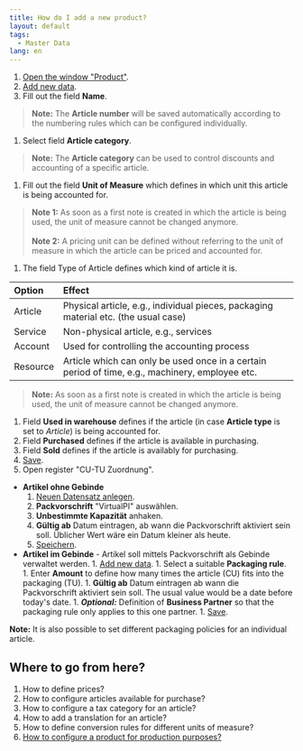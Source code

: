```yaml
---
title: How do I add a new product?
layout: default
tags:
  - Master Data
lang: en
---
```


1. [Open the window "Product"](How_to_find_and_open_a_window).
1. [Add new data](How_to_add_new_data).
1. Fill out the field **Name**.
 > **Note:** The **Article number** will be saved automatically according to the numbering rules which can be configured individually.

1. Select field **Article category**.
 >**Note:** The **Article category** can be used to control discounts and accounting of a specific article.

1. Fill out the field **Unit of Measure** which defines in which unit this article is being accounted for.
 >**Note 1:** As soon as a first note is created in which the article is being used, the unit of measure cannot be changed anymore.<br><br>
 >**Note 2:** A pricing unit can be defined without referring to the unit of measure in which the article can be priced and accounted for.

1. The field Type of Article defines which kind of article it is.

 | Option | Effect |
 | :--- | :--- |
 | Article | Physical article, e.g., individual pieces, packaging material etc. (the usual case) |
 | Service | Non-physical article, e.g., services |
 | Account | Used for controlling the accounting process |
 | Resource | Article which can only be used once in a certain period of time, e.g., machinery, employee etc. |

 >**Note:** As soon as a first note is created in which the article is being used, the unit of measure cannot be changed anymore.

1. Field **Used in warehouse** defines if the article (in case **Article type** is set to *Article*) is being accounted for.
1. Field **Purchased** defines if the article is available in purchasing.
1. Field **Sold** defines if the article is availably for purchasing.
1. [Save](How_to_add_new_data).
1. Open register "CU-TU Zuordnung".
  - **Artikel ohne Gebinde**
    1. [Neuen Datensatz anlegen](../Wie_lege_ich_einen_neuen_datensatz_an).
    1. **Packvorschrift** "VirtualPI" auswählen.
    1. **Unbestimmte Kapazität** anhaken.
    1. **Gültig ab** Datum eintragen, ab wann die Packvorschrift aktiviert sein soll. Üblicher Wert wäre ein Datum kleiner als heute.
    1. [Speichern](Wie_lege_ich_einen_neuen_datensatz_an).
  - **Artikel im Gebinde** - Artikel soll mittels Packvorschrift als Gebinde verwaltet werden.
		1. [Add new data](Wie_lege_ich_einen_neuen_datensatz_an).
		1. Select a suitable **Packaging rule**.
		1. Enter **Amount** to define how many times the article (CU) fits into the packaging (TU).
		1. **Gültig ab** Datum eintragen ab wann die Packvorschrift aktiviert sein soll. The usual value would be a date before today's date.
		1. ***Optional:*** Definition of **Business Partner** so that the packaging rule only applies to this one partner.
		1. [Save](Wie_lege_ich_einen_neuen_datensatz_an).

 **Note:** It is also possible to set different packaging policies for an individual article.

## Where to go from here?
1. How to define prices?
1. How to configure articles available for purchase?
1. How to configure a tax category for an article?
1. How to add a translation for an article?
1. How to define conversion rules for different units of measure?
1. [How to configure a product for production purposes?](How_to_configure_a_product_for_production_purposes)
